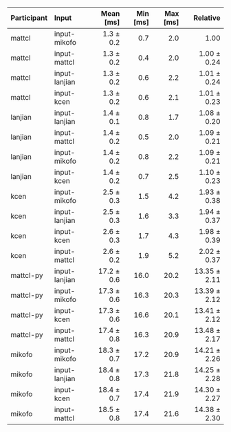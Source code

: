| Participant | Input | Mean [ms] | Min [ms] | Max [ms] | Relative |
|:---|:---|---:|---:|---:|---:|
| mattcl | input-mikofo | 1.3 ± 0.2 | 0.7 | 2.0 | 1.00 |
| mattcl | input-mattcl | 1.3 ± 0.2 | 0.4 | 2.0 | 1.00 ± 0.24 |
| mattcl | input-lanjian | 1.3 ± 0.2 | 0.6 | 2.2 | 1.01 ± 0.24 |
| mattcl | input-kcen | 1.3 ± 0.2 | 0.6 | 2.1 | 1.01 ± 0.23 |
| lanjian | input-lanjian | 1.4 ± 0.1 | 0.8 | 1.7 | 1.08 ± 0.20 |
| lanjian | input-mattcl | 1.4 ± 0.2 | 0.5 | 2.0 | 1.09 ± 0.21 |
| lanjian | input-mikofo | 1.4 ± 0.2 | 0.8 | 2.2 | 1.09 ± 0.21 |
| lanjian | input-kcen | 1.4 ± 0.2 | 0.7 | 2.5 | 1.10 ± 0.23 |
| kcen | input-mikofo | 2.5 ± 0.3 | 1.5 | 4.2 | 1.93 ± 0.38 |
| kcen | input-lanjian | 2.5 ± 0.3 | 1.6 | 3.3 | 1.94 ± 0.37 |
| kcen | input-kcen | 2.6 ± 0.3 | 1.7 | 4.3 | 1.98 ± 0.39 |
| kcen | input-mattcl | 2.6 ± 0.2 | 1.9 | 5.2 | 2.02 ± 0.37 |
| mattcl-py | input-lanjian | 17.2 ± 0.6 | 16.0 | 20.2 | 13.35 ± 2.11 |
| mattcl-py | input-mikofo | 17.3 ± 0.6 | 16.3 | 20.3 | 13.39 ± 2.12 |
| mattcl-py | input-kcen | 17.3 ± 0.6 | 16.6 | 20.1 | 13.41 ± 2.12 |
| mattcl-py | input-mattcl | 17.4 ± 0.8 | 16.3 | 20.9 | 13.48 ± 2.17 |
| mikofo | input-mikofo | 18.3 ± 0.7 | 17.2 | 20.9 | 14.21 ± 2.26 |
| mikofo | input-lanjian | 18.4 ± 0.8 | 17.3 | 21.8 | 14.25 ± 2.28 |
| mikofo | input-kcen | 18.4 ± 0.7 | 17.4 | 21.9 | 14.30 ± 2.27 |
| mikofo | input-mattcl | 18.5 ± 0.8 | 17.4 | 21.6 | 14.38 ± 2.30 |
